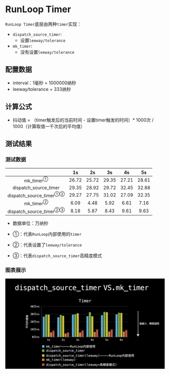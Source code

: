 # RunLoop Timer
`RunLoop Timer`底层由两种`timer`实现：
* `dispatch_source_timer`:
    - 设置`leeway/tolerance`
* `mk_timer`:
    - 没有设置`leeway/tolerance`

## 配置数据
* interval：1毫秒 = 1000000纳秒
* leeway/tolerance = 333纳秒
 
## 计算公式

- 抖动值 = （timer触发后的当前时间 - 设置timer触发的时间）* 1000次 / 1000（计算取值一千次后的平均值）

## 测试结果
### 测试数据

|	    | 1s  | 2s  | 3s  |	 4s |	 5s |
|:---:|:---:|:---:|:---:|:---:|:---:|
|mk_timer<sup>①</sup>|	26.72|	25.72|	29.35|	27.21|	28.61|
|dispatch_source_timer|	29.35|	28.92|	29.72|	32.45|	32.88|
|dispatch_source_timer<sup>①②</sup>|	29.27|	27.75|	31.02|	27.09|	32.35|
|mk_timer<sup>②</sup>|	6.09|	4.48|	5.92|	6.61|	7.16|
|dispatch_source_timer<sup>②③</sup>|	8.18|	5.87|	8.43|	9.61|	9.63|

* 数据单位：万纳秒

* ①：代表`RunLoop`内部使用的`timer`
* ②：代表设置了`leeway/tolerance`
* ③：代表`dispatch_source_timer`高精度模式

### 图表展示

![RunLoop_Timer001-c1000](./media/RunLoop_Timer001.jpeg)

